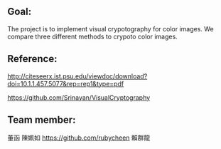 ## Goal:

The project is to implement visual crypotography for color images.
We compare three different methods to crypoto color images.

## Reference:

http://citeseerx.ist.psu.edu/viewdoc/download?doi=10.1.1.457.5077&rep=rep1&type=pdf

https://github.com/Srinayan/VisualCryptography

## Team member:
董函
陳姵如 https://github.com/rubycheen
賴群龍

